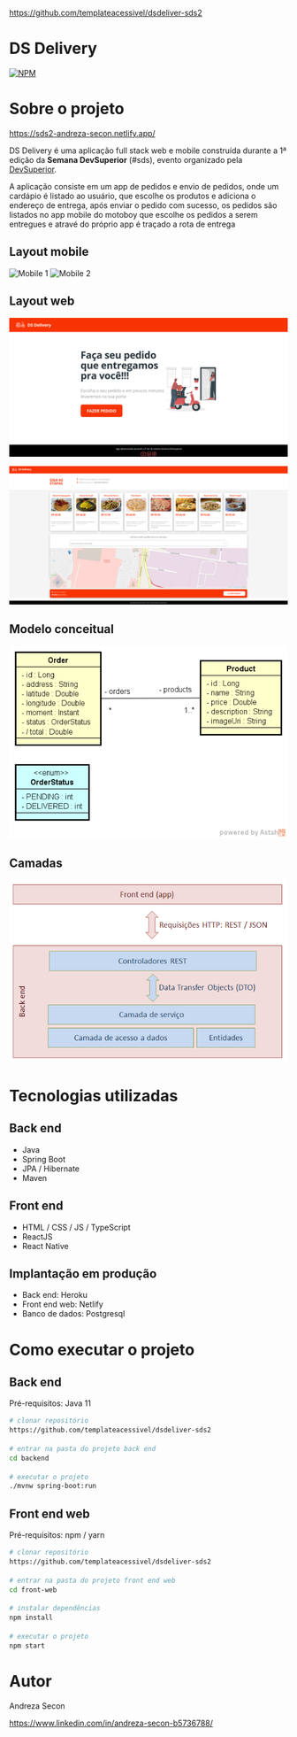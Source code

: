 https://github.com/templateacessivel/dsdeliver-sds2
# DS Delivery 
[![NPM](https://img.shields.io/npm/l/react)](https://github.com/templateacessivel/dsdeliver-sds2/blob/main/LICENSE) 

# Sobre o projeto

https://sds2-andreza-secon.netlify.app/

DS Delivery é uma aplicação full stack web e mobile construída durante a 1ª edição da **Semana DevSuperior** (#sds), evento organizado pela [DevSuperior](https://devsuperior.com "Site da DevSuperior").

A aplicação consiste em um app de pedidos e envio de pedidos, onde um cardápio é listado ao usuário, que escolhe os produtos e adiciona o endereço de entrega, após enviar o pedido com sucesso, os pedidos são listados no app mobile do motoboy que escolhe os pedidos a serem entregues e atravé do próprio app é traçado a rota de entrega

## Layout mobile
![Mobile 1]() ![Mobile 2]()

## Layout web
![Web 1](https://github.com/andrezasecon/dsdeliver-sds2/blob/main/assets/web1.png)

![Web 2](https://github.com/andrezasecon/dsdeliver-sds2/blob/main/assets/web2.png)

## Modelo conceitual
![Image](https://github.com/andrezasecon/dsdeliver-sds2/blob/main/assets/modelo-conceitual.png)

## Camadas
![camadas](https://github.com/andrezasecon/dsdeliver-sds2/blob/main/assets/camadas.png)

# Tecnologias utilizadas
## Back end
- Java
- Spring Boot
- JPA / Hibernate
- Maven

## Front end
- HTML / CSS / JS / TypeScript
- ReactJS
- React Native

## Implantação em produção
- Back end: Heroku
- Front end web: Netlify
- Banco de dados: Postgresql

# Como executar o projeto

## Back end
Pré-requisitos: Java 11

```bash
# clonar repositório
https://github.com/templateacessivel/dsdeliver-sds2

# entrar na pasta do projeto back end
cd backend

# executar o projeto
./mvnw spring-boot:run
```

## Front end web
Pré-requisitos: npm / yarn

```bash
# clonar repositório
https://github.com/templateacessivel/dsdeliver-sds2

# entrar na pasta do projeto front end web
cd front-web

# instalar dependências
npm install

# executar o projeto
npm start
```

# Autor

Andreza Secon

https://www.linkedin.com/in/andreza-secon-b5736788/

